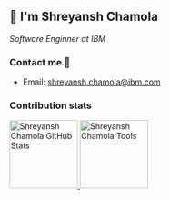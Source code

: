 <h2> 👋 I'm Shreyansh Chamola</h2>
<p><em>Software Enginner at IBM</em></p>

### Contact me 📱
+ Email: shreyansh.chamola@ibm.com


### Contribution stats

<a href="https://github.com/schamola">
<img height="120px" src="https://github-readme-stats.vercel.app/api?username=schamola&count_private=true&show_icons=true&hide_title=true&include_all_commits=true&theme=radical&line_height=21" alt="Shreyansh Chamola GitHub Stats"/>
<img height="120px" src="https://github-readme-stats.vercel.app/api/top-langs/?username=schamola&hide=html&hide_title=true&hide_border=true&layout=compact&langs_count=7&text_color=000&icon_color=fff&theme=radical" alt="Shreyansh Chamola Tools"/>
</a>
